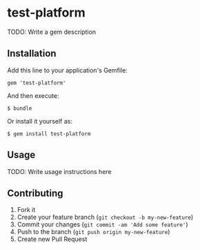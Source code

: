 # test-platform

TODO: Write a gem description

## Installation

Add this line to your application's Gemfile:

    gem 'test-platform'

And then execute:

    $ bundle

Or install it yourself as:

    $ gem install test-platform

## Usage

TODO: Write usage instructions here

## Contributing

1. Fork it
2. Create your feature branch (`git checkout -b my-new-feature`)
3. Commit your changes (`git commit -am 'Add some feature'`)
4. Push to the branch (`git push origin my-new-feature`)
5. Create new Pull Request
